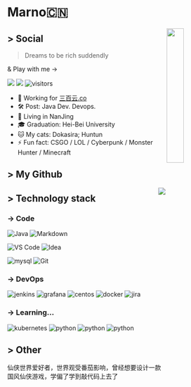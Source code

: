 # Marno🇨🇳

<img width=28% align="right" src="https://raw.githubusercontent.com/Marno-o/Pic-bed/master/ByTheSea.jpeg?token=AHJAG5QGTFWAQ6NWTVVDXNDAZZFUA" />

## > Social
> Dreams to be rich suddendly

& Play with me ->

![](https://img.shields.io/badge/Marno-join-s?style=social&logo=Steam)
![](https://img.shields.io/badge/万有引力与航天-join-s?style=social&logo=Music)
![visitors](https://visitor-badge.glitch.me/badge?page_id=Marno-o.Marno-o)

- 💼  Working for [三百云.co](www.sanbaiyun.com)
- 🛠  Post: Java Dev.  Devops. 
- 📍 Living in NanJing
- 🎓  Graduation: Hei-Bei University
- 🐱  My cats: Dokasira; Huntun
- ⚡ Fun fact: CSGO / LOL / Cyberpunk / Monster Hunter / Minecraft


## > My Github

<img align="right" src="https://github-readme-stats-indol-ten.vercel.app/api?username=Marno-o&show_icons=true&hide=prs,contribs" />


## > Technology stack

### -> Code

![Java](https://img.shields.io/badge/-java-<COLOR>?style=for-the-badge&logo=java&logoColor=&labelColor=0E6EB4&color=0E8AC8)
![Markdown](https://img.shields.io/badge/-Markdown-<COLOR>?style=for-the-badge&logo=Markdown)

![VS Code](https://img.shields.io/badge/-VSCode-%23007ACC?style=for-the-badge&logo=visual-studio-code&labelColor=24ABF2)
![Idea](https://img.shields.io/badge/-IDEA-%23007ACC?style=for-the-badge&logo=intellij-idea&labelColor=black&color=087CFA)

![mysql](https://img.shields.io/badge/-mysql-%23007ACC?style=for-the-badge&logo=mysql&logoColor=white&labelColor=gray&color=00758F)
![Git](https://img.shields.io/badge/-Git-%23F05032?style=for-the-badge&logo=git&logoColor=%23ffffff)

### -> DevOps

![jenkins](https://img.shields.io/badge/-jenkins-<COLOR>?style=for-the-badge&logo=jenkins)
![grafana](https://img.shields.io/badge/-grafana-%23007ACC?style=for-the-badge&logo=grafana&labelColor=black&color=F46800)
![centos](https://img.shields.io/badge/-centos-%23007ACC?style=for-the-badge&logo=centos&labelColor=931C98&color=EFA71A)
![docker](https://img.shields.io/badge/-docker-%23007ACC?style=for-the-badge&logo=docker&logoColor=white&color=2496EC)
![jira](https://img.shields.io/badge/-jira-<COLOR>?style=for-the-badge&logo=jira)

### -> Learning...
![kubernetes](https://img.shields.io/badge/-kubernetes-<COLOR>?style=for-the-badge&logo=kubernetes)
![python](https://img.shields.io/badge/-python-<COLOR>?style=for-the-badge&logo=python)
![python](https://img.shields.io/badge/-python-<COLOR>?style=for-the-badge&logo=python)
![python](https://img.shields.io/badge/-python-<COLOR>?style=for-the-badge&logo=python)

## > Other
仙侠世界爱好者，世界观受番茄影响，曾经想要设计一款国风仙侠游戏，学偏了学到敲代码上去了
